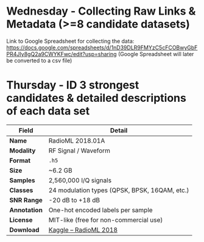 # Wednesday - Collecting Raw Links & Metadata (>=8 candidate datasets)
Link to Google Spreadsheet for collecting the data: https://docs.google.com/spreadsheets/d/1nD39DLR9FMYzC5cFCOBwyGbFPR4JIy8gQ2a9CWYKFwc/edit?usp=sharing
(Google Spreadsheet will later be converted to a csv file)
# Thursday - ID 3 strongest candidates & detailed descriptions of each data set
| Field            | Detail                                                                  |
|------------------|-------------------------------------------------------------------------|
| **Name**         | RadioML 2018.01A                                                        |
| **Modality**     | RF Signal / Waveform                                                    |
| **Format**       | `.h5`                                                                   |
| **Size**         | ~6.2 GB                                                                 |
| **Samples**      | 2,560,000 I/Q signals                                                   |
| **Classes**      | 24 modulation types (QPSK, BPSK, 16QAM, etc.)                           |
| **SNR Range**    | -20 dB to +18 dB                                                        |
| **Annotation**   | One-hot encoded labels per sample                                       |
| **License**      | MIT-like (free for non-commercial use)                                  |
| **Download**     | [Kaggle – RadioML 2018](https://www.kaggle.com/datasets/pinxau1000/radioml2018)
